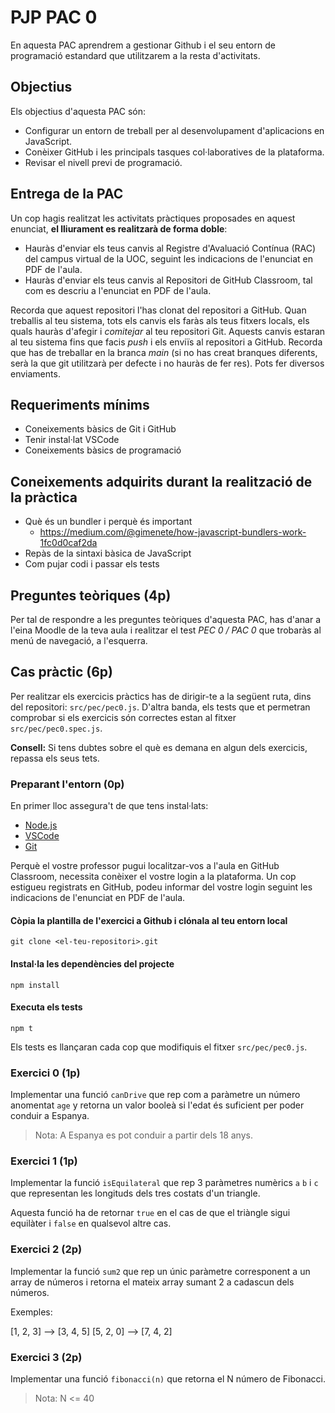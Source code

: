 # PJP PAC 0

En aquesta PAC aprendrem a gestionar Github i el seu entorn de programació estandard que utilitzarem a la resta d'activitats.

## Objectius

Els objectius d'aquesta PAC són:

- Configurar un entorn de treball per al desenvolupament d'aplicacions en JavaScript.
- Conèixer GitHub i les principals tasques col·laboratives de la plataforma.
- Revisar el nivell previ de programació.

## Entrega de la PAC

Un cop hagis realitzat les activitats pràctiques proposades en aquest enunciat, **el lliurament es realitzarà de forma doble**:

- Hauràs d'enviar els teus canvis al Registre d'Avaluació Contínua (RAC) del campus virtual de la UOC, seguint les indicacions de l'enunciat en PDF de l'aula.
- Hauràs d'enviar els teus canvis al Repositori de GitHub Classroom, tal com es descriu a l'enunciat en PDF de l'aula.

Recorda que aquest repositori l'has clonat del repositori a GitHub. Quan treballis al teu sistema, tots els canvis els faràs als teus fitxers locals, els quals hauràs d'afegir i _comitejar_ al teu repositori Git. Aquests canvis estaran al teu sistema fins que facis _push_ i els enviïs al repositori a GitHub. Recorda que has de treballar en la branca _main_ (si no has creat branques diferents, serà la que git utilitzarà per defecte i no hauràs de fer res). Pots fer diversos enviaments.

## Requeriments mínims

- Coneixements bàsics de Git i GitHub
- Tenir instal·lat VSCode
- Coneixements bàsics de programació

## Coneixements adquirits durant la realització de la pràctica

- Què és un bundler i perquè és important
  - https://medium.com/@gimenete/how-javascript-bundlers-work-1fc0d0caf2da
- Repàs de la sintaxi bàsica de JavaScript
- Com pujar codi i passar els tests

## Preguntes teòriques (4p)

Per tal de respondre a les preguntes teòriques d'aquesta PAC, has d'anar a l'eina Moodle de la teva aula i realitzar el test _PEC 0 / PAC 0_ que trobaràs al menú de navegació, a l'esquerra.

## Cas pràctic (6p)

Per realitzar els exercicis pràctics has de dirigir-te a la següent ruta, dins del repositori: `src/pec/pec0.js`.
D'altra banda, els tests que et permetran comprobar si els exercicis són correctes estan al fitxer `src/pec/pec0.spec.js`.

**Consell:** Si tens dubtes sobre el què es demana en algun dels exercicis, repassa els seus tets.

### Preparant l'entorn (0p)

En primer lloc assegura't de que tens instal·lats:

- [Node.js](https://nodejs.org/es/)
- [VSCode](https://code.visualstudio.com/)
- [Git](https://git-scm.com/)

Perquè el vostre professor pugui localitzar-vos a l'aula en GitHub Classroom, necessita conèixer el vostre login a la plataforma. Un cop estigueu registrats en GitHub, podeu informar del vostre login seguint les indicacions de l'enunciat en PDF de l'aula.

#### Còpia la plantilla de l'exercici a Github i clónala al teu entorn local

```
git clone <el-teu-repositori>.git
```

#### Instal·la les dependències del projecte 

```
npm install
```

#### Executa els tests

```
npm t
```

Els tests es llançaran cada cop que modifiquis el fitxer `src/pec/pec0.js`.

### Exercici 0 (1p)

Implementar una funció `canDrive` que rep com a paràmetre un número anomentat `age` y retorna un valor booleà si l'edat és suficient per poder conduir a Espanya.

> Nota: A Espanya es pot conduir a partir dels 18 anys.

### Exercici 1 (1p)

Implementar la funció `isEquilateral` que rep 3 paràmetres numèrics `a` `b` i `c` que representan les longituds dels tres costats d'un triangle.

Aquesta funció ha de retornar `true` en el cas de que el triàngle sigui equilàter i `false` en qualsevol altre cas.
 
### Exercici 2 (2p)

Implementar la funció `sum2` que rep un únic paràmetre corresponent a un array de números i retorna el mateix array sumant 2 a cadascun dels números.

Exemples:

[1, 2, 3] --> [3, 4, 5]
[5, 2, 0] --> [7, 4, 2]

### Exercici 3 (2p)

Implementar una funció `fibonacci(n)` que retorna el N número de Fibonacci.

> Nota: N <= 40
